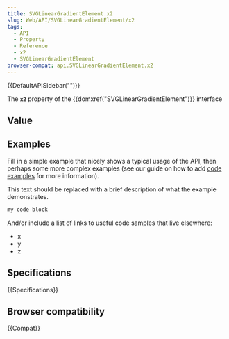 ```yaml
---
title: SVGLinearGradientElement.x2
slug: Web/API/SVGLinearGradientElement/x2
tags:
  - API
  - Property
  - Reference
  - x2
  - SVGLinearGradientElement
browser-compat: api.SVGLinearGradientElement.x2
---
```

{{DefaultAPISidebar("")}}

The **`x2`** property of the {{domxref("SVGLinearGradientElement")}} interface 

## Value



## Examples

Fill in a simple example that nicely shows a typical usage of the API, then perhaps some more complex examples (see our guide on how to add [code examples](/en-US/docs/MDN/Contribute/Structures/Code_examples) for more information).

This text should be replaced with a brief description of what the example demonstrates.

```js
my code block
```

And/or include a list of links to useful code samples that live elsewhere:

*   x
*   y
*   z

## Specifications

{{Specifications}}

## Browser compatibility

{{Compat}}


